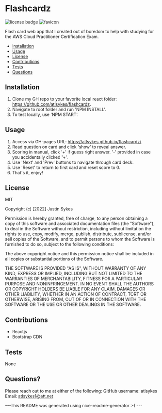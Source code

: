 # Flashcardz

![license badge](https://img.shields.io/badge/license-MIT-brightgreen) ![favicon](./public/favicon.ico)

Flash card web app that I created out of boredom to help with studying for the AWS Cloud Practitioner Certification Exam.
    
- [Installation](#installation)
- [Usage](#usage)
- [License](#license)
- [Contributions](#contributions)
- [Tests](#test)
- [Questions](#questions)
    
## Installation
    
1. Clone my GH repo to your favorite local react folder: https://github.com/atlsykes/flashcardz.
2. Navigate to root folder and run 'NPM INSTALL'.
3. To test locally, use 'NPM START'.
    
## Usage
    
1. Access via GH-pages URL: https://atlsykes.github.io/flashcardz/
2. Read question on card and click 'show' to reveal answer.
3. Scoring in manual, click '+' if guess right answer. '-' provided in case you accidentally clicked '+'.
4. Use 'Next' and 'Prev' buttons to navigate through card deck.
5. Use 'Reset' to return to first card and reset score to 0.
6. That's it, enjoy!
    
## License
    
MIT
    
Copyright (c) [2022] Justin Sykes
    
Permission is hereby granted, free of charge, to any person obtaining a copy
of this software and associated documentation files (the "Software"), to deal
in the Software without restriction, including without limitation the rights
to use, copy, modify, merge, publish, distribute, sublicense, and/or sell
copies of the Software, and to permit persons to whom the Software is
furnished to do so, subject to the following conditions:
    
The above copyright notice and this permission notice shall be included in all
copies or substantial portions of the Software.
    
THE SOFTWARE IS PROVIDED "AS IS", WITHOUT WARRANTY OF ANY KIND, EXPRESS OR
IMPLIED, INCLUDING BUT NOT LIMITED TO THE WARRANTIES OF MERCHANTABILITY,
FITNESS FOR A PARTICULAR PURPOSE AND NONINFRINGEMENT. IN NO EVENT SHALL THE
AUTHORS OR COPYRIGHT HOLDERS BE LIABLE FOR ANY CLAIM, DAMAGES OR OTHER
LIABILITY, WHETHER IN AN ACTION OF CONTRACT, TORT OR OTHERWISE, ARISING FROM,
OUT OF OR IN CONNECTION WITH THE SOFTWARE OR THE USE OR OTHER DEALINGS IN THE
SOFTWARE.
    
## Contributions
    
- Reactjs
- Bootstrap CDN
    
## Tests
    
None
    
## Questions?
Please reach out to me at either of the following:
GitHub username: atlsykes
Email: atlsykes1@att.net
    
    
 ---This README was generated using nice-readme-generator :-) ---